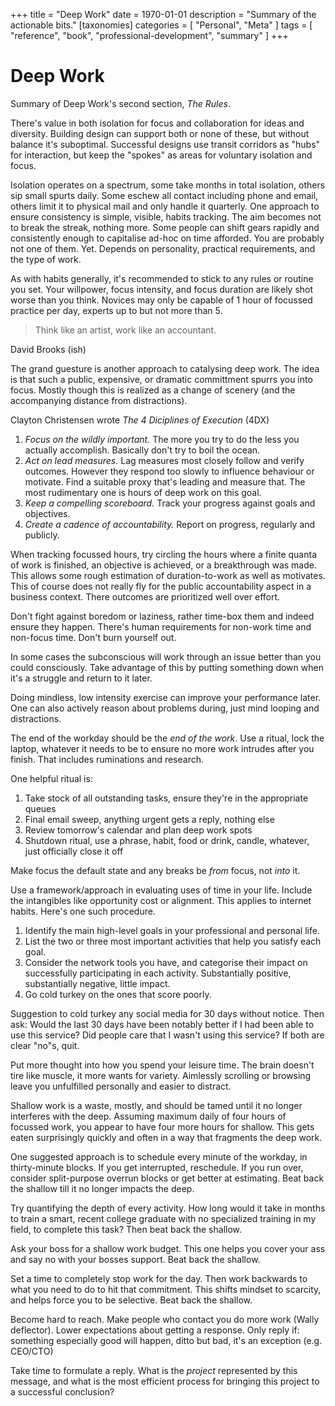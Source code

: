 +++
title = "Deep Work"
date = 1970-01-01
description = "Summary of the actionable bits."
[taxonomies]
categories = [ "Personal", "Meta" ]
tags = [ "reference", "book", "professional-development", "summary" ]
+++

# Deep Work

Summary of Deep Work's second section, _The Rules_.

There's value in both isolation for focus and collaboration for ideas and diversity.
Building design can support both or none of these, but without balance it's suboptimal.
Successful designs use transit corridors as "hubs" for interaction, but keep the "spokes" as areas for voluntary isolation and focus.

Isolation operates on a spectrum, some take months in total isolation, others sip small spurts daily.
Some eschew all contact including phone and email, others limit it to physical mail and only handle it quarterly.
One approach to ensure consistency is simple, visible, habits tracking.
The aim becomes not to break the streak, nothing more.
Some people can shift gears rapidly and consistently enough to capitalise ad-hoc on time afforded.
You are probably not one of them.
Yet.
Depends on personality, practical requirements, and the type of work.

As with habits generally, it's recommended to stick to any rules or routine you set.
Your willpower, focus intensity, and focus duration are likely shot worse than you think.
Novices may only be capable of 1 hour of focussed practice per day, experts up to but not more than 5.

> Think like an artist, work like an accountant.

David Brooks (ish)

The grand guesture is another approach to catalysing deep work.
The idea is that such a public, expensive, or dramatic committment spurrs you into focus.
Mostly though this is realized as a change of scenery (and the accompanying distance from distractions).

Clayton Christensen wrote _The 4 Diciplines of Execution_ (4DX)

1. *Focus on the wildly important.*
   The more you try to do the less you actually accomplish.
   Basically don't try to boil the ocean.
1. *Act on lead measures.*
   Lag measures most closely follow and verify outcomes.
   However they respond too slowly to influence behaviour or motivate.
   Find a suitable proxy that's leading and measure that.
   The most rudimentary one is hours of deep work on this goal.
1. *Keep a compelling scoreboard.*
   Track your progress against goals and objectives.
1. *Create a cadence of accountability.*
   Report on progress, regularly and publicly.

When tracking focussed hours, try circling the hours where a finite quanta of work is finished, an objective is achieved, or a breakthrough was made.
This allows some rough estimation of duration-to-work as well as motivates.
This of course does not really fly for the public accountability aspect in a business context.
There outcomes are prioritized well over effort.

Don't fight against boredom or laziness, rather time-box them and indeed ensure they happen.
There's human requirements for non-work time and non-focus time.
Don't burn yourself out.

In some cases the subconscious will work through an issue better than you could consciously.
Take advantage of this by putting something down when it's a struggle and return to it later.

Doing mindless, low intensity exercise can improve your performance later.
One can also actively reason about problems during, just mind looping and distractions.

The end of the workday should be the *end of the work*.
Use a ritual, lock the laptop, whatever it needs to be to ensure no more work intrudes after you finish.
That includes ruminations and research.

One helpful ritual is:

1. Take stock of all outstanding tasks, ensure they're in the appropriate queues
1. Final email sweep, anything urgent gets a reply, nothing else
1. Review tomorrow's calendar and plan deep work spots
1. Shutdown ritual, use a phrase, habit, food or drink, candle, whatever, just officially close it off

Make focus the default state and any breaks be _from_ focus, not _into_ it.

Use a framework/approach in evaluating uses of time in your life.
Include the intangibles like opportunity cost or alignment.
This applies to internet habits.
Here's one such procedure.

1. Identify the main high-level goals in your professional and personal life.
1. List the two or three most important activities that help you satisfy each goal.
1. Consider the network tools you have, and categorise their impact on successfully participating in each activity.
   Substantially positive, substantially negative, little impact.
1. Go cold turkey on the ones that score poorly.

Suggestion to cold turkey any social media for 30 days without notice.
Then ask: Would the last 30 days have been notably better if I had been able to use this service?
Did people care that I wasn't using this service?
If both are clear "no"s, quit.

Put more thought into how you spend your leisure time.
The brain doesn't tire like muscle, it more wants for variety.
Aimlessly scrolling or browsing leave you unfulfilled personally and easier to distract.

Shallow work is a waste, mostly, and should be tamed until it no longer interferes with the deep.
Assuming maximum daily of four hours of focussed work, you appear to have four more hours for shallow.
This gets eaten surprisingly quickly and often in a way that fragments the deep work.

One suggested approach is to schedule every minute of the workday, in thirty-minute blocks.
If you get interrupted, reschedule.
If you run over, consider split-purpose overrun blocks or get better at estimating.
Beat back the shallow till it no longer impacts the deep.

Try quantifying the depth of every activity.
How long would it take in months to train a smart, recent college graduate with no specialized training in my field, to complete this task?
Then beat back the shallow.

Ask your boss for a shallow work budget.
This one helps you cover your ass and say no with your bosses support.
Beat back the shallow.

Set a time to completely stop work for the day.
Then work backwards to what you need to do to hit that commitment.
This shifts mindset to scarcity, and helps force you to be selective.
Beat back the shallow.

Become hard to reach.
Make people who contact you do more work (Wally deflector).
Lower expectations about getting a response.
Only reply if: something especially good will happen, ditto but bad, it's an exception (e.g. CEO/CTO)

Take time to formulate a reply.
What is the _project_ represented by this message, and what is the most efficient process for bringing this project to a successful conclusion?

